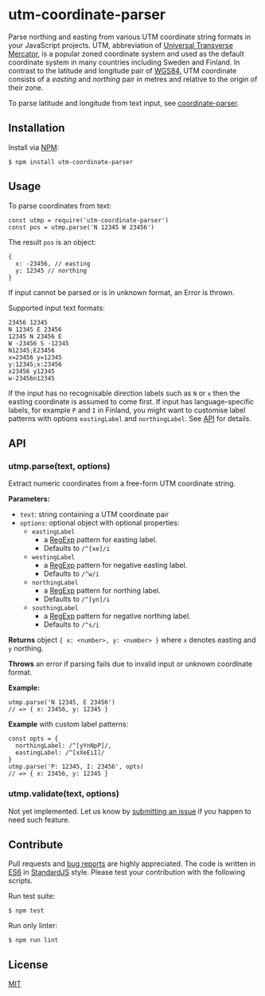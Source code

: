 # utm-coordinate-parser

Parse northing and easting from various UTM coordinate string formats in your JavaScript projects. UTM, abbreviation of [Universal Transverse Mercator](https://en.wikipedia.org/wiki/Universal_Transverse_Mercator_coordinate_system), is a popular zoned coordinate system and used as the default coordinate system in many countries including Sweden and Finland. In contrast to the latitude and longitude pair of [WGS84](https://en.wikipedia.org/wiki/World_Geodetic_System), UTM coordinate consists of a *easting* and *northing* pair in metres and relative to the origin of their zone.

To parse latitude and longitude from text input, see [coordinate-parser](https://www.npmjs.com/package/coordinate-parser).

## Installation

Install via [NPM](https://www.npmjs.com/package/utm-coordinate-parser):

    $ npm install utm-coordinate-parser

## Usage

To parse coordinates from text:

    const utmp = require('utm-coordinate-parser')
    const pos = utmp.parse('N 12345 W 23456')

The result `pos` is an object:

    {
      x: -23456, // easting
      y: 12345 // northing
    }

If input cannot be parsed or is in unknown format, an Error is thrown.

Supported input text formats:

    23456 12345
    N 12345 E 23456
    12345 N 23456 E
    W -23456 S -12345
    N12345;E23456
    x=23456 y=12345
    y:12345;x:23456
    x23456 y12345
    w-23456n12345

If the input has no recognisable direction labels such as `N` or `x` then the easting coordinate is assumed to come first. If input has language-specific labels, for example `P` and `I` in Finland, you might want to customise label patterns with options `eastingLabel` and `northingLabel`. See [API](#API) for details.

## API

### utmp.parse(text, options)

Extract numeric coordinates from a free-form UTM coordinate string.

**Parameters:**

- `text`: string containing a UTM coordinate pair
- `options`: optional object with optional properties:
  - `eastingLabel`
    - a [RegExp](https://developer.mozilla.org/en-US/docs/Web/JavaScript/Guide/Regular_Expressions) pattern for easting label.
    - Defaults to `/^[xe]/i`
  - `westingLabel`
    - a [RegExp](https://developer.mozilla.org/en-US/docs/Web/JavaScript/Guide/Regular_Expressions) pattern for negative easting label.
    - Defaults to `/^w/i`
  - `northingLabel`
    - a [RegExp](https://developer.mozilla.org/en-US/docs/Web/JavaScript/Guide/Regular_Expressions) pattern for northing label.
    - Defaults to `/^[yn]/i`
  - `southingLabel`
    - a [RegExp](https://developer.mozilla.org/en-US/docs/Web/JavaScript/Guide/Regular_Expressions) pattern for negative northing label.
    - Defaults to `/^s/i`

**Returns** object `{ x: <number>, y: <number> }` where `x` denotes easting and `y` northing.

**Throws** an error if parsing fails due to invalid input or unknown coordinate format.

**Example:**

    utmp.parse('N 12345, E 23456')
    // => { x: 23456, y: 12345 }

**Example** with custom label patterns:

    const opts = {
      northingLabel: /^[yYnNpP]/,
      eastingLabel: /^[xXeEiI]/
    }
    utmp.parse('P: 12345, I: 23456', opts)
    // => { x: 23456, y: 12345 }

### utmp.validate(text, options)

Not yet implemented. Let us know by [submitting an issue](https://github.com/axelpale/node-lib-template/issues) if you happen to need such feature.

## Contribute

Pull requests and [bug reports](https://github.com/axelpale/node-lib-template/issues) are highly appreciated. The code is written in [ES6](https://en.wikipedia.org/wiki/ECMAScript) in [StandardJS](https://standardjs.com/) style. Please test your contribution with the following scripts.

Run test suite:

    $ npm test

Run only linter:

    $ npm run lint

## License

[MIT](LICENSE)
